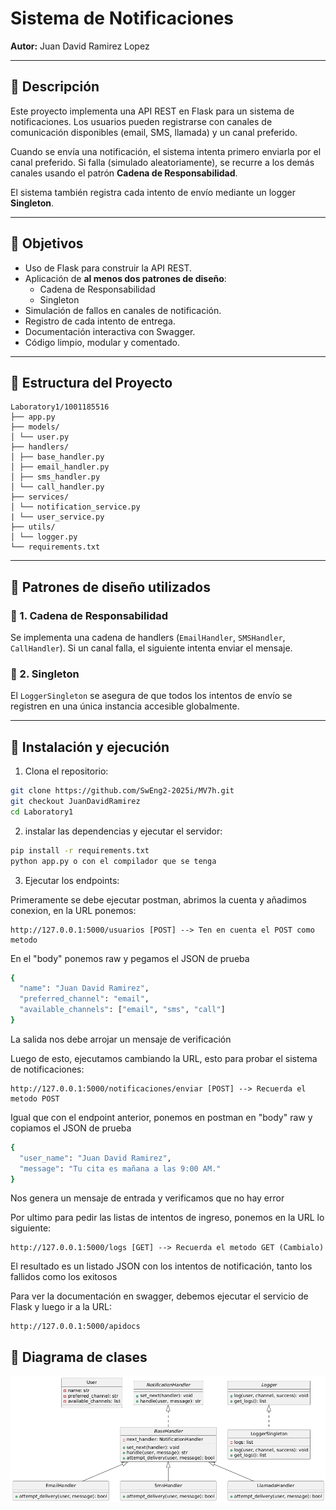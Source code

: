 # Sistema de Notificaciones

**Autor:** Juan David Ramirez Lopez

---

## 📘 Descripción

Este proyecto implementa una API REST en Flask para un sistema de notificaciones. Los usuarios pueden registrarse con canales de comunicación disponibles (email, SMS, llamada) y un canal preferido.

Cuando se envía una notificación, el sistema intenta primero enviarla por el canal preferido. Si falla (simulado aleatoriamente), se recurre a los demás canales usando el patrón **Cadena de Responsabilidad**.

El sistema también registra cada intento de envío mediante un logger **Singleton**.

---

## 🎯 Objetivos

- Uso de Flask para construir la API REST.
- Aplicación de **al menos dos patrones de diseño**:
  - Cadena de Responsabilidad
  - Singleton
- Simulación de fallos en canales de notificación.
- Registro de cada intento de entrega.
- Documentación interactiva con Swagger.
- Código limpio, modular y comentado.

---

## 🧱 Estructura del Proyecto

```
Laboratory1/1001185516
├── app.py
├── models/
│ └── user.py
├── handlers/
│ ├── base_handler.py
│ ├── email_handler.py
│ ├── sms_handler.py
│ └── call_handler.py
├── services/
│ └── notification_service.py
| └── user_service.py
├── utils/
│ └── logger.py
└── requirements.txt
```

---

## 🔁 Patrones de diseño utilizados

### 🔗 1. Cadena de Responsabilidad

Se implementa una cadena de handlers (`EmailHandler`, `SMSHandler`, `CallHandler`). Si un canal falla, el siguiente intenta enviar el mensaje.

### 🧩 2. Singleton

El `LoggerSingleton` se asegura de que todos los intentos de envío se registren en una única instancia accesible globalmente.

---

## 🚀 Instalación y ejecución

1. Clona el repositorio:

```bash
git clone https://github.com/SwEng2-2025i/MV7h.git
git checkout JuanDavidRamirez
cd Laboratory1
```

2. instalar las dependencias y ejecutar el servidor:

```bash
pip install -r requirements.txt
python app.py o con el compilador que se tenga
```

3. Ejecutar los endpoints:

Primeramente se debe ejecutar postman, abrimos la cuenta y añadimos conexion, en la URL ponemos:

```
http://127.0.0.1:5000/usuarios [POST] --> Ten en cuenta el POST como metodo
```

En el "body" ponemos raw y pegamos el JSON de prueba

```bash
{
  "name": "Juan David Ramirez",
  "preferred_channel": "email",
  "available_channels": ["email", "sms", "call"]
}
```

La salida nos debe arrojar un mensaje de verificación

Luego de esto, ejecutamos cambiando la URL, esto para probar el sistema de notificaciones:

```
http://127.0.0.1:5000/notificaciones/enviar [POST] --> Recuerda el metodo POST
```

Igual que con el endpoint anterior, ponemos en postman en "body" raw y copiamos el JSON de prueba

```bash
{
  "user_name": "Juan David Ramirez",
  "message": "Tu cita es mañana a las 9:00 AM."
}
```

Nos genera un mensaje de entrada y verificamos que no hay error

Por ultimo para pedir las listas de intentos de ingreso, ponemos en la URL lo siguiente:

```
http://127.0.0.1:5000/logs [GET] --> Recuerda el metodo GET (Cambialo)
```

El resultado es un listado JSON con los intentos de notificación, tanto los fallidos como los exitosos

Para ver la documentación en swagger, debemos ejecutar el servicio de Flask y luego ir a la URL:

```
http://127.0.0.1:5000/apidocs
```

## 📘 Diagrama de clases

![Diagrama de Clases](assets/DiagramaDeClasesLab1.png)
